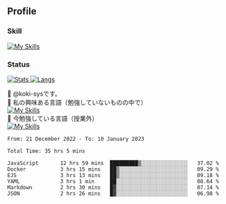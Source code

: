## Profile
### Skill
[![My Skills](https://skillicons.dev/icons?i=html,css,javascript,php,java,nodejs,react,bootstrap,docker,laravel,git,github,githubactions,materialui&theme=dark)](https://skillicons.dev)<br>
### Status
[![Stats](https://github-readme-stats.vercel.app/api?username=koki-sys&count_private=true&show_icons=true)
![Langs](https://github-readme-stats.vercel.app/api/top-langs/?username=koki-sys&layout=compact)](https://github.com/koki-sys)

👋 @koki-sysです。<br/>
👀 私の興味ある言語（勉強していないものの中で）<br/>
[![My Skills](https://skillicons.dev/icons?i=golang,gin&theme=dark)](https://skillicons.dev)<br/>
🌱 今勉強している言語（授業外）<br/>
[![My Skills](https://skillicons.dev/icons?i=typescript,react&theme=dark)](https://skillicons.dev)


<!---
koki-sys/koki-sys is a ✨ special ✨ repository because its `README.md` (this file) appears on your GitHub profile.
You can click the Preview link to take a look at your changes.
--->

<!--START_SECTION:waka-->

```text
From: 21 December 2022 - To: 10 January 2023

Total Time: 35 hrs 5 mins

JavaScript       12 hrs 59 mins  █████████▒░░░░░░░░░░░░░░░   37.02 %
Docker           3 hrs 15 mins   ██▒░░░░░░░░░░░░░░░░░░░░░░   09.29 %
EJS              3 hrs 13 mins   ██▒░░░░░░░░░░░░░░░░░░░░░░   09.18 %
YAML             3 hrs 1 min     ██░░░░░░░░░░░░░░░░░░░░░░░   08.64 %
Markdown         2 hrs 30 mins   █▓░░░░░░░░░░░░░░░░░░░░░░░   07.14 %
JSON             2 hrs 26 mins   █▓░░░░░░░░░░░░░░░░░░░░░░░   06.98 %
```

<!--END_SECTION:waka-->
